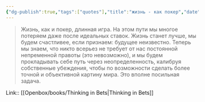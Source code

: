 ```yaml
---
{"dg-publish":true,"tags":["quotes"],"title":"жизнь - как покер","date":"2022-06-14T07:34:34+03:00","modified_at":"2024-02-26T10:19:46+03:00","aliases":"жизнь - как покер","dg-path":"/quotes/202206140734.md","permalink":"/quotes/202206140734/","dgPassFrontmatter":true}
---
```



> Жизнь, как и покер, длинная игра. На этом пути мы многое потеряем даже после идеальных ставок. Жизнь станет лучше, мы будем счастливее, если признаем: будущее неизвестно. Теперь мы знаем, что никто всерьез не требует от нас постоянной непременной правоты (это невозможно), и мы будем прокладывать себе путь через неопределенность, калибруя собственные убеждения, чтобы по возможности сделать более точной и объективной картину мира. Это вполне посильная задача.

Link:: [[Openbox/books/Thinking in Bets|Thinking in Bets]]
